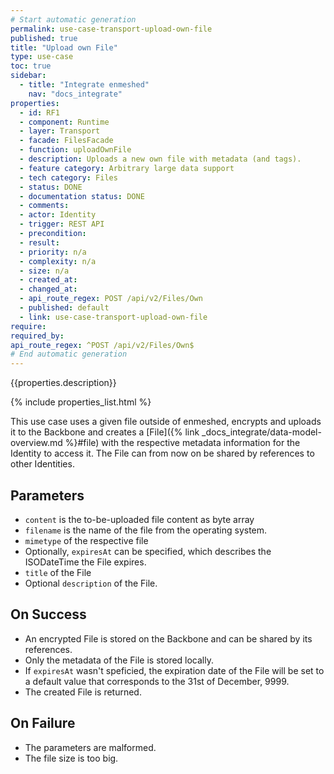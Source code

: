 ```yaml
---
# Start automatic generation
permalink: use-case-transport-upload-own-file
published: true
title: "Upload own File"
type: use-case
toc: true
sidebar:
  - title: "Integrate enmeshed"
    nav: "docs_integrate"
properties:
  - id: RF1
  - component: Runtime
  - layer: Transport
  - facade: FilesFacade
  - function: uploadOwnFile
  - description: Uploads a new own file with metadata (and tags).
  - feature category: Arbitrary large data support
  - tech category: Files
  - status: DONE
  - documentation status: DONE
  - comments:
  - actor: Identity
  - trigger: REST API
  - precondition:
  - result:
  - priority: n/a
  - complexity: n/a
  - size: n/a
  - created_at:
  - changed_at:
  - api_route_regex: POST /api/v2/Files/Own
  - published: default
  - link: use-case-transport-upload-own-file
require:
required_by:
api_route_regex: ^POST /api/v2/Files/Own$
# End automatic generation
---
```


{{properties.description}}

{% include properties_list.html %}

This use case uses a given file outside of enmeshed, encrypts and uploads it to the Backbone and creates a [File]({% link _docs_integrate/data-model-overview.md %}#file) with the respective metadata information for the Identity to access it. The File can from now on be shared by references to other Identities.

## Parameters

- `content` is the to-be-uploaded file content as byte array
- `filename` is the name of the file from the operating system.
- `mimetype` of the respective file
- Optionally, `expiresAt` can be specified, which describes the ISODateTime the File expires.
- `title` of the File
- Optional `description` of the File.

## On Success

- An encrypted File is stored on the Backbone and can be shared by its references.
- Only the metadata of the File is stored locally.
- If `expiresAt` wasn't speficied, the expiration date of the File will be set to a default value that corresponds to the 31st of December, 9999.
- The created File is returned.

## On Failure

- The parameters are malformed.
- The file size is too big.
